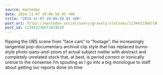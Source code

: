 ```yaml
---
source: mastodon
date: 2024-11-07 19:06:58.93 +00
title: "2024-11-07 19:06:58.93 +00"
post_uri: https://mastodon.social/users/gravely/statuses/113443236671014620
post_id: 113443236671014620
---
```

flipping the OBS scene from “face cam” to “footage”, the increasingly tangential pop-documentary archival clip style that has replaced burns-style photo-pans-and-zoom of actual subject matter with abstract and completely unrelated stock that, at best, is period correct or ironically untrue to the nonsense I'm spouting as I go into a big monologue to staff about getting our reports done on time


